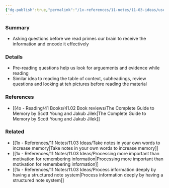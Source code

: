 ```yaml
---
{"dg-publish":true,"permalink":"/1x-references/11-notes/11-03-ideas/use-pre-reading-questions-to-enhance-memory/","title":"Use pre-reading questions to enhance memory","created":"2023-04-23T19:52:52.000+03:00","updated":"2024-02-14T20:18:21.647+03:00"}
---
```



### Summary
- Asking questions before we read primes our brain to receive the information and encode it effectively

### Details
- Pre-reading questions help us look for arguements and evidence while reading
- Similar idea to reading the table of context, subheadings, review questions and looking at teh pictures before reading the material

### References
- [[4x - Reading/41 Books/41.02 Book reviews/The Complete Guide to Memory by Scott Young and Jakub Jilek\|The Complete Guide to Memory by Scott Young and Jakub Jilek]]

### Related
- [[1x - References/11 Notes/11.03 Ideas/Take notes in your own words to increase memory\|Take notes in your own words to increase memory]]
- [[1x - References/11 Notes/11.03 Ideas/Processing more important than motivation for remembering information\|Processing more important than motivation for remembering information]]
- [[1x - References/11 Notes/11.03 Ideas/Process information deeply by having a structured note system\|Process information deeply by having a structured note system]]
